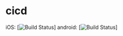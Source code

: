 # cicd

iOS: [![Build Status](https://build.appcenter.ms/v0.1/apps/5c987750-8268-4369-a1ae-28545137d550/branches/dev/badge)]
android: [![Build Status](https://build.appcenter.ms/v0.1/apps/7cbb0543-bebb-4dfe-8d09-59e07f1013d6/branches/dev/badge)]

